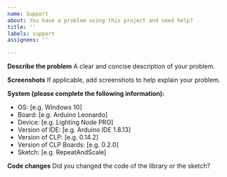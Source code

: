 ```yaml
---
name: Support
about: You have a problem using this project and need help?
title: ''
labels: support
assignees: ''

---
```


**Describe the problem**
A clear and concise description of your problem.

**Screenshots**
If applicable, add screenshots to help explain your problem.

**System (please complete the following information):**
 - OS: [e.g. Windows 10]
 - Board: [e.g. Arduino Leonardo]
 - Device: [e.g. Lighting Node PRO]
 - Version of IDE: [e.g. Arduino IDE 1.8.13]
 - Version of CLP: [e.g. 0.14.2]
 - Version of CLP Boards: [e.g. 0.2.0]
 - Sketch: [e.g. RepeatAndScale]

**Code changes**
Did you changed the code of the library or the sketch?
